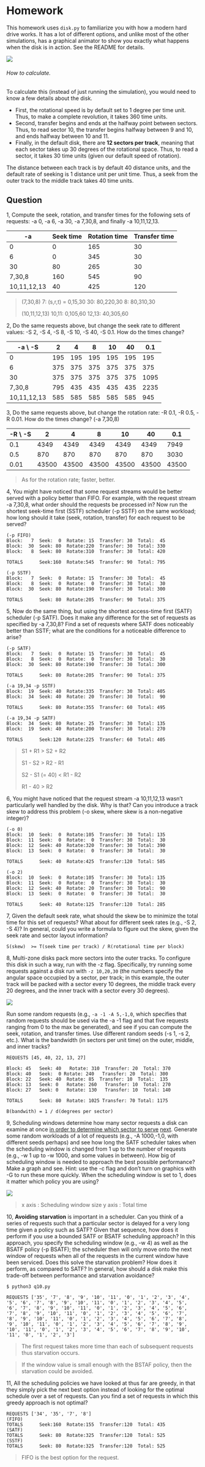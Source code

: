 # Homework

This homework uses `disk.py` to familiarize you with how a modern
hard drive works. It has a lot of different options, and unlike most of
the other simulations, has a graphical animator to show you exactly what
happens when the disk is in action. See the README for details.

![](model.jpg)



###### How to calculate.

To calculate this (instead of just running the simulation), you would need to
know a few details about the disk. 

- First, the rotational speed is by default set to 1 degree per time unit. Thus, to make a complete revolution, it takes 360 time units. 
- Second, transfer begins and ends at the halfway point between
  sectors. Thus, to read sector 10, the transfer begins halfway between 9 and 10,
  and ends halfway between 10 and 11.  
- Finally, in the default disk, there are **12 sectors per track**, meaning that each sector takes up 30 degrees of the rotational space. Thus, to read a sector, it takes 30 time units (given our
  default speed of rotation).

The distance between each track is by default 40 distance units, and the
default rate of seeking is 1 distance unit per unit time. Thus, a seek from
the outer track to the middle track takes 40 time units.

## Question

1, Compute the seek, rotation, and transfer times for the following
sets of requests: -a 0, -a 6, -a 30, -a 7,30,8, and finally -a
10,11,12,13.

| -a          | Seek time | Rotation time | Transfer time |
| ----------- | --------- | ------------- | ------------- |
| 0           | 0         | 165           | 30            |
| 6           | 0         | 345           | 30            |
| 30          | 80        | 265           | 30            |
| 7,30,8      | 160       | 545           | 90            |
| 10,11,12,13 | 40        | 425           | 120           |

> (7,30,8)
> 7: (s,r,t) = 0,15,30
> 30: 80,220,30
> 8:  80,310,30
>
> (10,11,12,13)
> 10,11: 0,105,60
> 12,13: 40,305,60

2, Do the same requests above, but change the seek rate to different
values: -S 2, -S 4, -S 8, -S 10, -S 40, -S 0.1. How do the
times change?

| -a \ -S     | 2    | 4    | 8    | 10   | 40   | 0.1  |
| ----------- | ---- | ---- | ---- | ---- | ---- | ---- |
| 0           | 195  | 195  | 195  | 195  | 195  | 195  |
| 6           | 375  | 375  | 375  | 375  | 375  | 375  |
| 30          | 375  | 375  | 375  | 375  | 375  | 1095 |
| 7,30,8      | 795  | 435  | 435  | 435  | 435  | 2235 |
| 10,11,12,13 | 585  | 585  | 585  | 585  | 585  | 945  |

3, Do the same requests above, but change the rotation rate: -R 0.1,
-R 0.5, -R 0.01. How do the times change? (-a 7,30,8)

| -R \ -S | 2     | 4     | 8     | 10    | 40    | 0.1   |
| ------- | ----- | ----- | ----- | ----- | ----- | ----- |
| 0.1     | 4349  | 4349  | 4349  | 4349  | 4349  | 7949  |
| 0.5     | 870   | 870   | 870   | 870   | 870   | 3030  |
| 0.01    | 43500 | 43500 | 43500 | 43500 | 43500 | 43500 |

> As for the rotation rate; faster, better.

4, You might have noticed that some request streams would be better
served with a policy better than FIFO. For example, with the
request stream -a 7,30,8, what order should the requests be processed
in? Now run the shortest seek-time first (SSTF) scheduler
(-p SSTF) on the same workload; how long should it take (seek,
rotation, transfer) for each request to be served?

```
(-p FIFO)
Block:   7  Seek:  0  Rotate: 15  Transfer: 30  Total:  45
Block:  30  Seek: 80  Rotate:220  Transfer: 30  Total: 330
Block:   8  Seek: 80  Rotate:310  Transfer: 30  Total: 420

TOTALS      Seek:160  Rotate:545  Transfer: 90  Total: 795

(-p SSTF)
Block:   7  Seek:  0  Rotate: 15  Transfer: 30  Total:  45
Block:   8  Seek:  0  Rotate:  0  Transfer: 30  Total:  30
Block:  30  Seek: 80  Rotate:190  Transfer: 30  Total: 300

TOTALS      Seek: 80  Rotate:205  Transfer: 90  Total: 375
```



5, Now do the same thing, but using the shortest access-time first
(SATF) scheduler (-p SATF). Does it make any difference for the
set of requests as specified by -a 7,30,8? Find a set of requests
where SATF does noticeably better than SSTF; what are the conditions
for a noticeable difference to arise?

```
(-p SATF)
Block:   7  Seek:  0  Rotate: 15  Transfer: 30  Total:  45
Block:   8  Seek:  0  Rotate:  0  Transfer: 30  Total:  30
Block:  30  Seek: 80  Rotate:190  Transfer: 30  Total: 300

TOTALS      Seek: 80  Rotate:205  Transfer: 90  Total: 375
```

```
(-a 19,34 -p SSTF)
Block:  19  Seek: 40  Rotate:335  Transfer: 30  Total: 405
Block:  34  Seek: 40  Rotate: 20  Transfer: 30  Total:  90

TOTALS      Seek: 80  Rotate:355  Transfer: 60  Total: 495

(-a 19,34 -p SATF)
Block:  34  Seek: 80  Rotate: 25  Transfer: 30  Total: 135
Block:  19  Seek: 40  Rotate:200  Transfer: 30  Total: 270

TOTALS      Seek:120  Rotate:225  Transfer: 60  Total: 405
```

> S1 + R1 > S2 + R2
>
> S1 - S2 > R2 - R1
>
> S2 - S1 (= 40) < R1 - R2 
>
> R1 - 40 > R2

6, You might have noticed that the request stream -a 10,11,12,13
wasn’t particularly well handled by the disk. Why is that? Can you
introduce a track skew to address this problem (-o skew, where
skew is a non-negative integer)? 

```
(-o 0)
Block:  10  Seek:  0  Rotate:105  Transfer: 30  Total: 135
Block:  11  Seek:  0  Rotate:  0  Transfer: 30  Total:  30
Block:  12  Seek: 40  Rotate:320  Transfer: 30  Total: 390
Block:  13  Seek:  0  Rotate:  0  Transfer: 30  Total:  30

TOTALS      Seek: 40  Rotate:425  Transfer:120  Total: 585

(-o 2)
Block:  10  Seek:  0  Rotate:105  Transfer: 30  Total: 135
Block:  11  Seek:  0  Rotate:  0  Transfer: 30  Total:  30
Block:  12  Seek: 40  Rotate: 20  Transfer: 30  Total:  90
Block:  13  Seek:  0  Rotate:  0  Transfer: 30  Total:  30

TOTALS      Seek: 40  Rotate:125  Transfer:120  Total: 285
```



7, Given the default seek rate, what should the skew be to minimize the total time for this set of requests?
What about for different seek rates (e.g., -S 2, -S 4)? In general, could you write a formula to figure out the skew, given the seek rate and sector layout information?

```
S(skew)  >= T(seek time per track) / R(rotational time per block)
```

8, Multi-zone disks pack more sectors into the outer tracks. To configure
this disk in such a way, run with the -z flag. Specifically, try
running some requests against a disk run with `-z 10,20,30` (the
numbers specify the angular space occupied by a sector, per track;
in this example, the outer track will be packed with a sector every
10 degrees, the middle track every 20 degrees, and the inner track
with a sector every 30 degrees). 

![](model2.jpg)

Run some random requests (e.g., `-a -1 -A 5,-1,0`, which specifies that random requests should
be used via the -a -1 flag and that five requests ranging from 0 to the max be generated), and see if you can compute the seek, rotation, and transfer times. Use different random seeds (-s 1, -s 2,
etc.). What is the bandwidth (in sectors per unit time) on the outer, middle, and inner tracks?

```
REQUESTS [45, 40, 22, 13, 27]

Block: 45   Seek: 40   Rotate: 310  Transfer: 20  Total: 370
Block: 40   Seek:  0 Rotate: 240   Transfer: 20  Total: 300 
Block: 22   Seek: 40  Rotate: 85  Transfer: 10  Total:  135
Block: 13   Seek: 0   Rotate: 260   Transfer: 10  Total: 270
Block: 27   Seek: 0   Rotate: 130   Transfer: 10  Total: 140

TOTALS      Seek: 80  Rotate: 1025 Transfer: 70 Total: 1175
```

```
B(bandwith) = 1 / d(degrees per sector)
```

9, Scheduling windows determine how many sector requests a disk
can examine at once <u>in order to determine which sector to serve</u>
<u>next</u>. Generate some random workloads of a lot of requests (e.g.,
-A 1000,-1,0, with different seeds perhaps) and see how long
the SATF scheduler takes when the scheduling window is changed
from 1 up to the number of requests (e.g., -w 1 up to -w 1000,
and some values in between). How big of scheduling window is
needed to approach the best possible performance? Make a graph
and see. Hint: use the -c flag and don’t turn on graphics with -G
to run these more quickly. When the scheduling window is set to 1,
does it matter which policy you are using?

![](C:\Users\Sakiharu\Documents\GitHub\ostep-notes\homework\37\graph-sw.jpg)

> x axis : Scheduling window size
> y axis : Total time

10, **Avoiding** **starvation** is important in a scheduler. Can you think of a
series of requests such that a particular sector is delayed for a very
long time given a policy such as SATF? Given that sequence, how
does it perform if you use a bounded SATF or BSATF scheduling
approach? In this approach, you specify the scheduling window
(e.g., -w 4) as well as the BSATF policy (-p BSATF); the scheduler
then will only move onto the next window of requests when all of
the requests in the current window have been serviced. Does this
solve the starvation problem? How does it perform, as compared
to SATF? In general, how should a disk make this trade-off between
performance and starvation avoidance?

```
$ python3 q10.py

REQUESTS ['35', '7', '8', '9', '10', '11', '0', '1', '2', '3', '4', '5', '6', '7', '8', '9', '10', '11', '0', '1', '2', '3', '4', '5', '6', '7', '8', '9', '10', '11', '0', '1', '2', '3', '4', '5', '6', '7', '8', '9', '10', '11', '0', '1', '2', '3', '4', '5', '6', '7', '8', '9', '10', '11', '0', '1', '2', '3', '4', '5', '6', '7', '8', '9', '10', '11', '0', '1', '2', '3', '4', '5', '6', '7', '8', '9', '10', '11', '0', '1', '2', '3', '4', '5', '6', '7', '8', '9', '10', '11', '0', '1', '2', '3']
```

> The first request takes more time than each of subsequent requests thus starvation occurs.

> If the window value is small enough with the BSTAF policy, then the starvation could be avoided.

11, All the scheduling policies we have looked at thus far are greedy,
in that they simply pick the next best option instead of looking for
the optimal schedule over a set of requests. Can you find a set of
requests in which this greedy approach is not optimal?

```
REQUESTS ['34', '35', '7', '8']
(FIFO)
TOTALS      Seek:160  Rotate:155  Transfer:120  Total: 435
(SATF)
TOTALS      Seek: 80  Rotate:325  Transfer:120  Total: 525
(SSTF)
TOTALS      Seek: 80  Rotate:325  Transfer:120  Total: 525
```

> FIFO is the best option for the request.